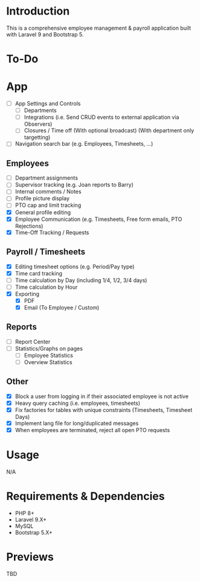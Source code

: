 # Introduction

This is a comprehensive employee management & payroll application built with Laravel 9 and Bootstrap 5.

# To-Do

# App

- [ ] App Settings and Controls
  - [ ] Departments
  - [ ] Integrations (i.e. Send CRUD events to external application via Observers)
  - [ ] Closures / Time off (With optional broadcast) (With department only targetting)
- [ ] Navigation search bar (e.g. Employees, Timesheets, ...)

## Employees

- [ ] Department assignments
- [ ] Supervisor tracking (e.g. Joan reports to Barry)
- [ ] Internal comments / Notes
- [ ] Profile picture display
- [ ] PTO cap and limit tracking
- [X] General profile editing
- [X] Employee Communication (e.g. Timesheets, Free form emails, PTO Rejections)
- [X] Time-Off Tracking / Requests

## Payroll / Timesheets

- [X] Editing timesheet options (e.g. Period/Pay type)
- [X] Time card tracking
- [ ] Time calculation by Day (including 1/4, 1/2, 3/4 days)
- [ ] Time calculation by Hour
- [X] Exporting
  - [X] PDF
  - [X] Email (To Employee / Custom)

## Reports

- [ ] Report Center
- [ ] Statistics/Graphs on pages
  - [ ] Employee Statistics
  - [ ] Overview Statistics

## Other

- [X] Block a user from logging in if their associated employee is not active
- [X] Heavy query caching (i.e. employees, timesheets)
- [X] Fix factories for tables with unique constraints (Timesheets, Timesheet Days)
- [X] Implement lang file for long/duplicated messages
- [X] When employees are terminated, reject all open PTO requests

# Usage

N/A

# Requirements & Dependencies

- PHP 8+
- Laravel 9.X+
- MySQL
- Bootstrap 5.X+

# Previews

TBD
